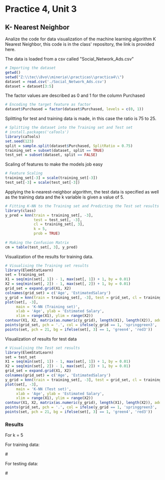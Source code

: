 # Practice 4, Unit 3
## K- Nearest Neighbor

Analize the code for data visualization of the machine learning algorithm K Nearest Neighbor, this code is in the class' repository, the link is provided here.

The data is loaded from a csv called "Social_Network_Ads.csv"
```r
# Importing the dataset
getwd()
setwd("Z:\\tec\\8vo\\mineria\\practicas\\practica4\\")
dataset = read.csv('./Social_Network_Ads.csv')
dataset = dataset[3:5]
```

The factor values are described as 0 and 1 for the column Purchased
```r
# Encoding the target feature as factor
dataset$Purchased = factor(dataset$Purchased, levels = c(0, 1))
```

Splitting for test and training data is made, in this case the ratio is 75  to 25.

```r
# Splitting the dataset into the Training set and Test set
# install.packages('caTools')
library(caTools)
set.seed(123)
split = sample.split(dataset$Purchased, SplitRatio = 0.75)
training_set = subset(dataset, split == TRUE)
test_set = subset(dataset, split == FALSE)
```

Scaling of features to make the models job easy
```r
# Feature Scaling
training_set[-3] = scale(training_set[-3])
test_set[-3] = scale(test_set[-3])
```

Applying the k-nearest-neighbor algorithm, the test data is specified as well as the training data and the k variable is given a value of 5.

```r
# Fitting K-NN to the Training set and Predicting the Test set results
library(class)
y_pred = knn(train = training_set[, -3],
             test = test_set[, -3],
             cl = training_set[, 3],
             k = 5,
             prob = TRUE)
 
# Making the Confusion Matrix
cm = table(test_set[, 3], y_pred)
```

Visualization of the results for training data.
```r
# Visualising the Training set results
library(ElemStatLearn)
set = training_set
X1 = seq(min(set[, 1]) - 1, max(set[, 1]) + 1, by = 0.01)
X2 = seq(min(set[, 2]) - 1, max(set[, 2]) + 1, by = 0.01)
grid_set = expand.grid(X1, X2)
colnames(grid_set) = c('Age', 'EstimatedSalary')
y_grid = knn(train = training_set[, -3], test = grid_set, cl = training_set[, 3], k = 5)
plot(set[, -3],
     main = 'K-NN (Training set)',
     xlab = 'Age', ylab = 'Estimated Salary',
     xlim = range(X1), ylim = range(X2))
contour(X1, X2, matrix(as.numeric(y_grid), length(X1), length(X2)), add = TRUE)
points(grid_set, pch = '.', col = ifelse(y_grid == 1, 'springgreen3', 'tomato'))
points(set, pch = 21, bg = ifelse(set[, 3] == 1, 'green4', 'red3'))
```

Visualization of results for test data
```r
# Visualising the Test set results
library(ElemStatLearn)
set = test_set
X1 = seq(min(set[, 1]) - 1, max(set[, 1]) + 1, by = 0.01)
X2 = seq(min(set[, 2]) - 1, max(set[, 2]) + 1, by = 0.01)
grid_set = expand.grid(X1, X2)
colnames(grid_set) = c('Age', 'EstimatedSalary')
y_grid = knn(train = training_set[, -3], test = grid_set, cl = training_set[, 3], k = 5)
plot(set[, -3],
     main = 'K-NN (Test set)',
     xlab = 'Age', ylab = 'Estimated Salary',
     xlim = range(X1), ylim = range(X2))
contour(X1, X2, matrix(as.numeric(y_grid), length(X1), length(X2)), add = TRUE)
points(grid_set, pch = '.', col = ifelse(y_grid == 1, 'springgreen3', 'tomato'))
points(set, pch = 21, bg = ifelse(set[, 3] == 1, 'green4', 'red3'))
```

### Results

For k = 5

For training data:

#[](https://github.com/rolandoarellano69/DataMining/blob/Unit3/Practice/Unit3/Practice4/img/resultados1.png)

For testing data:

#[](https://github.com/rolandoarellano69/DataMining/blob/Unit3/Practice/Unit3/Practice4/img/resultados2.png)
